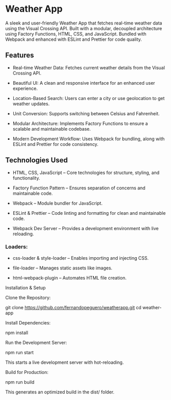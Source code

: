 # Weather App

A sleek and user-friendly Weather App that fetches real-time weather data using the Visual Crossing API. Built with a modular, decoupled architecture using Factory Functions, HTML, CSS, and JavaScript. Bundled with Webpack and enhanced with ESLint and Prettier for code quality.

## Features

-   Real-time Weather Data: Fetches current weather details from the Visual Crossing API.

-   Beautiful UI: A clean and responsive interface for an enhanced user experience.

-   Location-Based Search: Users can enter a city or use geolocation to get weather updates.

-   Unit Conversion: Supports switching between Celsius and Fahrenheit.

-   Modular Architecture: Implements Factory Functions to ensure a scalable and maintainable codebase.

-   Modern Development Workflow: Uses Webpack for bundling, along with ESLint and Prettier for code consistency.

## Technologies Used

-   HTML, CSS, JavaScript – Core technologies for structure, styling, and functionality.

-   Factory Function Pattern – Ensures separation of concerns and maintainable code.

-   Webpack – Module bundler for JavaScript.

-   ESLint & Prettier – Code linting and formatting for clean and maintainable code.

-   Webpack Dev Server – Provides a development environment with live reloading.

### Loaders:

-   css-loader & style-loader – Enables importing and injecting CSS.

-   file-loader – Manages static assets like images.

-   html-webpack-plugin – Automates HTML file creation.

Installation & Setup

Clone the Repository:

git clone https://github.com/fernandopeguero/weatherapp.git
cd weather-app

Install Dependencies:

npm install

Run the Development Server:

npm run start

This starts a live development server with hot-reloading.

Build for Production:

npm run build

This generates an optimized build in the dist/ folder.
